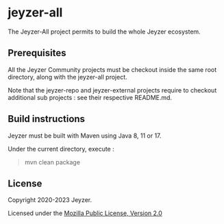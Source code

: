 # jeyzer-all
The Jeyzer-All project permits to build the whole Jeyzer ecosystem.

Prerequisites
------------------

All the Jeyzer Community projects must be checkout inside the same root directory, along with the jeyzer-all project. 

Note that the jeyzer-repo and jeyzer-external projects require to checkout additional sub projects : see their respective README.md.



Build instructions
------------------

Jeyzer must be built with Maven using Java 8, 11 or 17.

Under the current directory, execute :

> mvn clean package


License
-------

Copyright 2020-2023 Jeyzer.

Licensed under the [Mozilla Public License, Version 2.0](https://www.mozilla.org/media/MPL/2.0/index.815ca599c9df.txt)
